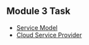 ## Module 3 Task

- [Service Model](2-ServiceModels.md)
- [Cloud Service Provider](3-CloudServiceProvider)